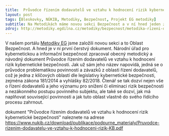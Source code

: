 ```yaml
---
title:  Průvodce řízením dodavatelů ve vztahu k hodnocení rizik kybernetické bezpečnosti
layout: post
tags: [Bleskovky, NÚKIB, Metodiky, Bezpečnost, Projekt EG metodiky]
subtitle: Na Metodikách máme novou sekci Bezpečnost a v ní hned jeden zásadní dokument NÚKIBu. Ten přináší informace o povinnostech a řízení dodavatelů a to nejen ryze z pohledu bezpečnosti.
zdroj: http://metodiky.egdilna.cz/metodiky/bezpecnost/metodika-rizeni-dodavatelu-kb
---
```


V našem portálu [Metodiky EG](https://metodiky.egdilna.cz) jsme založili novou sekci a to Oblast Bezpečnost. A hned je v ní první čerstvý dokument. Národní úřad pro kybernetickou a informační bezpečnost zpracoval obecný metodický a návodný dokument Průvodce řízením dodavatelů ve vztahu k hodnocení rizik kybernetické bezpečnosti. Jak už sám jeho název napovídá, jedná se o průvodce problematikou povinností a závazků z oblasti řízení dodavatelů, což je jedna z klíčových oblastí dle legislativy kybernetické bezpečnosti, zejména zákona 181/2014 a vyhlášky 82/2018. Čtenář se tak dozví nejen vše o řízení dodavatelů a jeho významu pro snížení či eliminaci rizik bezpečnosti a nezákonného postupu povinného subjektu, ale také se dozví, jak má naplňovat související povinnosti a jak tuto oblast vlastně do svého řídícího procesu zahrnout.

dokument "Průvodce řízením dodavatelů ve vztahu k hodnocení rizik kybernetické bezpečnosti" naleznete na adrese <https://www.nukib.cz/download/publikace/podpurne_materialy/Pruvodce-rizenim-dodavatelu-ve-vztahu-k-hodnoceni-rizik-KB.pdf>
